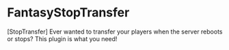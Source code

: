 # FantasyStopTransfer
[StopTransfer] Ever wanted to transfer your players when the server reboots or stops? This plugin is what you need!
